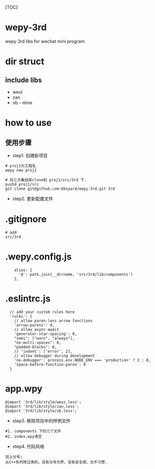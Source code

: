 [TOC]


# wepy-3rd
wepy 3rd libs for wechat mini program


# dir struct

## include libs
- weui
- zan
- xb - mine


# how to use
## 使用步骤
- step1. 创建新项目
```
# proj1为工程名
wepy new proj1

# 将三方集结库clone到 proj1/src/3rd 下.
pushd proj1/src
git clone git@github.com:bbxyard/wepy-3rd.git 3rd
```

- step2. 更新配置文件
# .gitignore
```
# add 
src/3rd
```

# .wepy.config.js
```
    alias: {
      '@': path.join(__dirname, 'src/3rd/lib/components')
    },
```

# .eslintrc.js
```
  // add your custom rules here
  'rules': {
    // allow paren-less arrow functions
    'arrow-parens': 0,
    // allow async-await
    'generator-star-spacing': 0,
    "semi": ["warn", "always"],
    "no-multi-spaces": 0,
    "padded-blocks": 0,
    // 'indent': ['error', 2],
    // allow debugger during development
    'no-debugger': process.env.NODE_ENV === 'production' ? 2 : 0,
    'space-before-function-paren': 0
  }
```

# app.wpy
```
@import '3rd/lib/style/weui.less';
@import '3rd/lib/style/zan.less';
@import '3rd/lib/style/xb.less';
```


- step3. 移除项目中的样例文件
```
#1. components 下的几个文件
#2. index.wpy清空
```

- step4. 代码风格
```
加上分号; 
从C++系列转过来的，没有分号为界，没有安全感，也不习惯.
```
